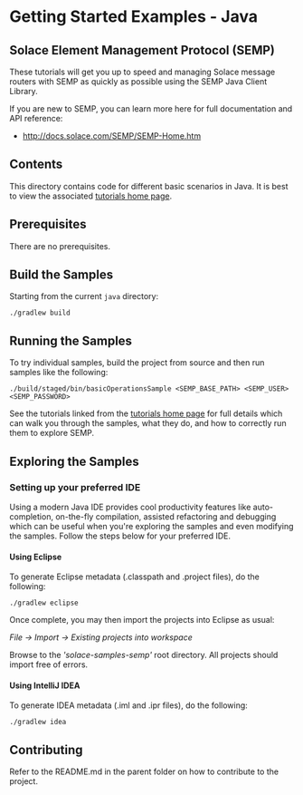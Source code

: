 # Getting Started Examples - Java

## Solace Element Management Protocol (SEMP)

These tutorials will get you up to speed and managing Solace message routers with SEMP as quickly as possible using the SEMP Java Client Library. 

If you are new to SEMP, you can learn more here for full documentation and API reference:

* http://docs.solace.com/SEMP/SEMP-Home.htm

## Contents

This directory contains code for different basic scenarios in Java. It is best to view the associated [tutorials home page](http://dev.solace.com/get-started/semp-tutorials/).

## Prerequisites

There are no prerequisites. 

## Build the Samples

Starting from the current `java` directory:    

```
./gradlew build
```

## Running the Samples

To try individual samples, build the project from source and then run samples like the following:

```
./build/staged/bin/basicOperationsSample <SEMP_BASE_PATH> <SEMP_USER> <SEMP_PASSWORD>
```

See the tutorials linked from the [tutorials home page](http://dev.solace.com/get-started/semp-tutorials/) for full details which can walk you through the samples, what they do, and how to correctly run them to explore SEMP.

## Exploring the Samples

### Setting up your preferred IDE

Using a modern Java IDE provides cool productivity features like auto-completion, on-the-fly compilation, assisted refactoring and debugging which can be useful when you're exploring the samples and even modifying the samples. Follow the steps below for your preferred IDE.

#### Using Eclipse

To generate Eclipse metadata (.classpath and .project files), do the following:

```
./gradlew eclipse
```

Once complete, you may then import the projects into Eclipse as usual:

 *File -> Import -> Existing projects into workspace*

Browse to the *'solace-samples-semp'* root directory. All projects should import
free of errors.

#### Using IntelliJ IDEA

To generate IDEA metadata (.iml and .ipr files), do the following:

```
./gradlew idea
```

## Contributing

Refer to the README.md in the parent folder on how to contribute to the project.